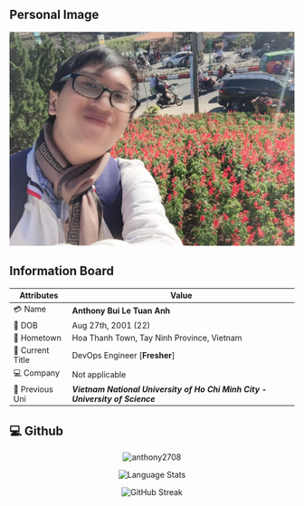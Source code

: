 ## Personal Image

![Anthony's Profile](../../../../../public/img/blog/myself.jpg)

## Information Board

| Attributes       | Value                                                                         |
| ---------------- | ----------------------------------------------------------------------------- |
| 💳 Name          | **Anthony Bui Le Tuan Anh**                                                   |
| 📅 DOB           | Aug 27th, 2001 (22)                                                           |
| 🏡 Hometown      | Hoa Thanh Town, Tay Ninh Province, Vietnam                                    |
| 📗 Current Title | DevOps Engineer [**Fresher**]                                                 |
| 💻 Company       | Not applicable                                                                |
| 🏫 Previous Uni  | **_Vietnam National University of Ho Chi Minh City - University of Science_** |

## 💻 Github

<p align="center"><img src="https://github-readme-stats.vercel.app/api?username=anthony2708&count_private=true&show_icons=true&theme=dracula" alt="anthony2708" /></p>

<p align="center"><img src="https://github-readme-stats.vercel.app/api/top-langs/?username=anthony2708&layout=compact&langs_count=10&card_width=445&theme=dracula" alt="Language Stats" /></p>

<p align="center"><img src="https://github-readme-streak-stats.herokuapp.com?user=anthony2708&theme=dracula" alt="GitHub Streak" /></p>
